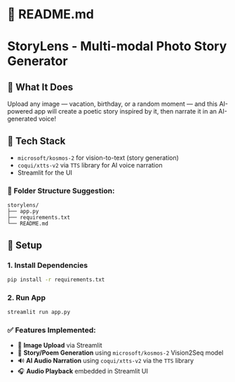 # 📘 README.md

# StoryLens - Multi-modal Photo Story Generator

## 📖 What It Does
Upload any image — vacation, birthday, or a random moment — and this AI-powered app will create a poetic story inspired by it, then narrate it in an AI-generated voice!

## 🚀 Tech Stack
- `microsoft/kosmos-2` for vision-to-text (story generation)
- `coqui/xtts-v2` via `TTS` library for AI voice narration
- Streamlit for the UI

### 📁 Folder Structure Suggestion:

```
storylens/
├── app.py
├── requirements.txt
└── README.md
```

## 🔧 Setup

### 1. Install Dependencies
```bash
pip install -r requirements.txt
````

### 2. Run App

```bash
streamlit run app.py
```

### ✅ Features Implemented:

* 📸 **Image Upload** via Streamlit
* 🧠 **Story/Poem Generation** using `microsoft/kosmos-2` Vision2Seq model
* 🔊 **AI Audio Narration** using `coqui/xtts-v2` via the `TTS` library
* 🎧 **Audio Playback** embedded in Streamlit UI
